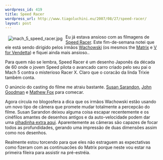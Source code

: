 ```yaml
--- 
wordpress_id: 419
title: Speed Racer
wordpress_url: http://www.tiagoluchini.eu/2007/08/27/speed-racer/
layout: post
---
```

<a href="http://www.tiagoluchini.eu/wp-content/uploads/2007/08/mach_5_speed_racer.jpg" target="_blank" title="mach_5_speed_racer.jpg"><img src="http://www.tiagoluchini.eu/wp-content/uploads/2007/08/mach_5_speed_racer.thumbnail.jpg" title="mach_5_speed_racer.jpg" alt="mach_5_speed_racer.jpg" align="left" hspace="10" vspace="5" /></a>Eu já estava ansioso com as filmagens de <a href="http://www.imdb.com/title/tt0811080/" target="_blank">Speed Racer</a>. Este fim-de-semana notei que ele está sendo dirigido pelos irmãos <a href="http://www.imdb.com/name/nm0905152/" target="_blank">Wachowski</a> (os mesmos the <a href="http://www.imdb.com/title/tt0451118/" target="_blank">Matrix</a> e <a href="http://www.imdb.com/title/tt0434409/" target="_blank">V for Vendetta</a>) e fiquei ainda mais ansioso..

Para quem não se lembra, Speed Racer é um desenho Japonês da década de 60 onde o jovem Speed pilota o avancado carro criado pelo seu pai o Mach 5 contra o misterioso Racer X. Claro que o coracão da linda Trixie também conta.

O anúncio do casting do filme me atraiu bastante. <a href="http://www.imdb.com/name/nm0000215/" target="_blank">Susan Sarandon</a>, <a href="http://www.imdb.com/name/nm0000422/" target="_blank">John Goodman</a> e <a href="http://www.imdb.com/name/nm0289142/" target="_blank">Mathew Fox</a> para comecar.

Agora circula no blogosfera a dica que os irmãos Wachowski estão usando um novo tipo de câmera que promete mudar totalmente a percepcão do filme. Susan Sarandon deixou alguma coisa escapar recentemente e os cinéfilos amantes de desenhos antigos e da auto-velocidade podem dar uma <a href="http://www.collider.com/entertainment/news/article.asp/aid/5290/tcid/1" target="_blank">olhadinha extra aqui</a>. Aparentemente as câmeras são capazes de focar todos as profundidades, gerando uma impressão de duas dimensões assim como nos desenhos.

Realmente estou torcendo para que eles não estraguem as expectativas como fizeram com as continuacões do Matrix porque neste vou estar na primeira fileira para assistir na pré-estréia.
